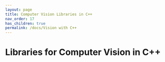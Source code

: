 ```yaml
---
layout: page
title: Computer Vision Libraries in C++
nav_order: 17
has_children: true
permalink: /docs/Vision with C++
---
```


# Libraries for Computer Vision in C++